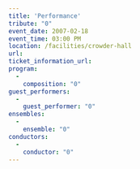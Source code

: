 ```yaml
---
title: 'Performance'
tribute: "0"
event_date: 2007-02-18
event_time: 03:00 PM
location: /facilities/crowder-hall
url: 
ticket_information_url: 
program: 
  -
    composition: "0"
guest_performers: 
  -
    guest_performer: "0"
ensembles: 
  -
    ensemble: "0"
conductors: 
  -
    conductor: "0"
---
```


